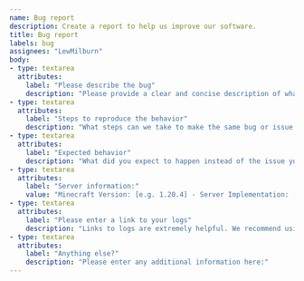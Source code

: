 ```yaml
---
name: Bug report
description: Create a report to help us improve our software.
title: Bug report
labels: bug
assignees: "LewMilburn"
body:
- type: textarea
  attributes:
    label: "Please describe the bug"
    description: "Please provide a clear and concise description of what the bug is."
- type: textarea
  attributes:
    label: "Steps to reproduce the behavior"
    description: "What steps can we take to make the same bug or issue happen in our testing environment? What did you do before the issue happened?"
- type: textarea
  attributes:
    label: "Expected behavior"
    description: "What did you expect to happen instead of the issue you're reporting?"
- type: textarea
  attributes:
    label: "Server information:"
    value: "Minecraft Version: [e.g. 1.20.4] - Server Implementation: [e.g. Bukkit, Spigot, Paper, etc.] - Essence Version: [e.g. 1.1.0]"
- type: textarea
  attributes:
    label: "Please enter a link to your logs"
    description: "Links to logs are extremely helpful. We recommend using https://mclo.gs/"
- type: textarea
  attributes:
    label: "Anything else?"
    description: "Please enter any additional information here:"
---
```

